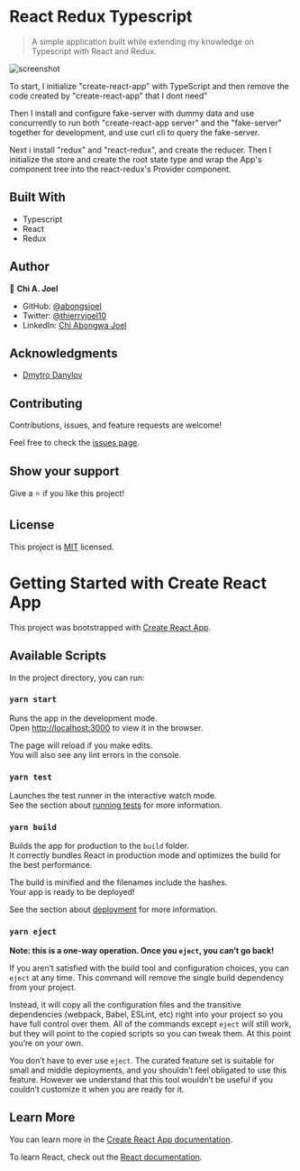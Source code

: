 # React Redux Typescript

> A simple application built while extending my knowledge on Typescript with React and Redux.

![screenshot](../dev/screenshot.png)

To start, I initialize "create-react-app" with TypeScript and then remove the code created by "create-react-app" that I dont need"

Then I install and configure fake-server with dummy data and use concurrently to run both "create-react-app server" and the "fake-server" together for development, and use curl cli to query the fake-server.

Next i install "redux" and "react-redux", and create the reducer. Then I initialize the store and create the root state type and wrap the App's component tree into the react-redux's Provider component.


<!-- 
## Live Demo 

- [Visit Page]() -->

## Built With
- Typescript
- React
- Redux


## Author

👤 **Chi A. Joel**

- GitHub: [@abongsjoel](https://github.com/abongsjoel)
- Twitter: [@thierryjoel10](https://twitter.com/ThierryJoel10)
- LinkedIn: [Chi Abongwa Joel](https://www.linkedin.com/in/chi-abongwa-joel-b4285a97/)


## Acknowledgments

- [Dmytro Danylov](https://www.udemy.com/course/react-with-typescript/)

## Contributing

Contributions, issues, and feature requests are welcome!

Feel free to check the [issues page](https://github.com/abongsjoel/react-redux-ts/issues).

## Show your support

Give a ⭐️ if you like this project!

## License

  <p>This project is <a href="../main/LICENSE">MIT</a> licensed.</p>



  

# Getting Started with Create React App

This project was bootstrapped with [Create React App](https://github.com/facebook/create-react-app).

## Available Scripts

In the project directory, you can run:

### `yarn start`

Runs the app in the development mode.\
Open [http://localhost:3000](http://localhost:3000) to view it in the browser.

The page will reload if you make edits.\
You will also see any lint errors in the console.

### `yarn test`

Launches the test runner in the interactive watch mode.\
See the section about [running tests](https://facebook.github.io/create-react-app/docs/running-tests) for more information.

### `yarn build`

Builds the app for production to the `build` folder.\
It correctly bundles React in production mode and optimizes the build for the best performance.

The build is minified and the filenames include the hashes.\
Your app is ready to be deployed!

See the section about [deployment](https://facebook.github.io/create-react-app/docs/deployment) for more information.

### `yarn eject`

**Note: this is a one-way operation. Once you `eject`, you can’t go back!**

If you aren’t satisfied with the build tool and configuration choices, you can `eject` at any time. This command will remove the single build dependency from your project.

Instead, it will copy all the configuration files and the transitive dependencies (webpack, Babel, ESLint, etc) right into your project so you have full control over them. All of the commands except `eject` will still work, but they will point to the copied scripts so you can tweak them. At this point you’re on your own.

You don’t have to ever use `eject`. The curated feature set is suitable for small and middle deployments, and you shouldn’t feel obligated to use this feature. However we understand that this tool wouldn’t be useful if you couldn’t customize it when you are ready for it.

## Learn More

You can learn more in the [Create React App documentation](https://facebook.github.io/create-react-app/docs/getting-started).

To learn React, check out the [React documentation](https://reactjs.org/).

